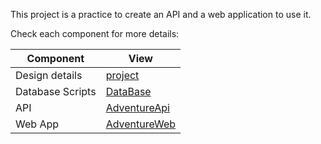 This project is a practice to create an API and a web application to use it.

Check each component for more details:

| Component        | View                                     |
|------------------|------------------------------------------|
| Design details   | [project](./docs/project.md)             |
| Database Scripts | [DataBase](./db)                         |
| API              | [AdventureApi](./AdventureApi/README.md) |
| Web App          | [AdventureWeb](./AdventureWeb/README.md) |
